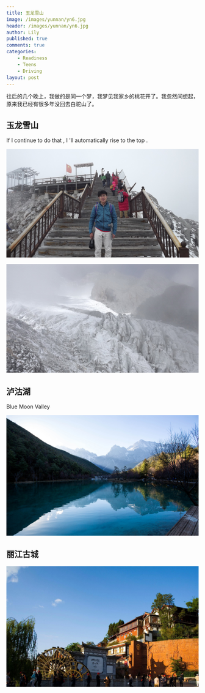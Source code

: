 ```yaml
---
title: 玉龙雪山
image: /images/yunnan/yn6.jpg
header: /images/yunnan/yn6.jpg
author: Lily
published: true
comments: true
categories: 
    - Readiness
    - Teens
    - Driving
layout: post
---
```


往后的几个晚上，我做的是同一个梦，我梦见我家乡的桃花开了。我忽然间想起，原来我已经有很多年没回去白驼山了。 

## 玉龙雪山

If I continue to do that , I 'll automatically rise to the top .

![雪山](/images/yunnan/lijiang/DSCF0416_zpsjfjtfef8.jpg)


![雪山](/images/yunnan/lijiang/DSCF0432_zpszwvqqwwz.jpg)

## 泸沽湖

Blue Moon Valley

![泸沽湖](/images/yunnan/yn6.jpg)


## 丽江古城


![古镇](/images/yunnan/yn7.jpg)



<!-- ## 束河古镇 -->









<!-- 附加PDF文件的方法 -->

<!-- <small>[more...](/docs/teaching-driving-readiness-to-young-teens-alt-ed-austin.pdf)</small> -->
<!-- <embed src="/docs/your-road-ahead-2012.pdf" width="1000" height="1000" type="application/pdf"/> -->


<!--### Screenshot Link to Published Page-->


<!-- <object data="/docs/teaching-driving-readiness-to-young-teens-alt-ed-austin.pdf" width="1000" height="1000" type='application/pdf'></object> -->


<!-- <div class="embed-responsive">
  <iframe class="embed-responsive-item" src="/docs/teaching-driving-readiness-to-young-teens-alt-ed-austin.pdf" allowfullscreen></iframe>
</div> -->



<!-- <div class="embed-responsive embed-responsive-16by9">
  <iframe class="embed-responsive-item" src="https://www.youtube.com/embed/zpOULjyy-n8?rel=0" allowfullscreen></iframe>
</div>
 -->



